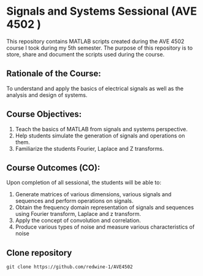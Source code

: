 # Signals and Systems Sessional (AVE 4502 )

This repository contains MATLAB scripts  created during the AVE 4502 course I took during my 5th semester. The purpose of this repository is to store, share and document the scripts used during the course.

## Rationale of the Course:
To understand and apply the basics of electrical signals as well as the analysis and design of systems.

## Course Objectives:
1. Teach the basics of MATLAB from signals and systems perspective.
2. Help students simulate the generation of signals and operations on them.
3. Familiarize the students Fourier, Laplace and Z transforms.

## Course Outcomes (CO):
Upon completion of all sessional, the students will be able to:
1. Generate matrices of various dimensions, various signals and sequences and perform operations
on signals.
2. Obtain the frequency domain representation of signals and sequences using Fourier transform,
Laplace and z transform.
3. Apply the concept of convolution and correlation.
4. Produce various types of noise and measure various characteristics of noise

## Clone repository
```
git clone https://github.com/redwine-1/AVE4502
```
